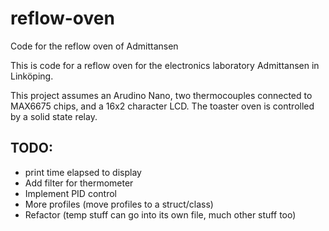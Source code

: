 # reflow-oven
Code for the reflow oven of Admittansen

This is code for a reflow oven for the electronics laboratory Admittansen in Linköping. 

This project assumes an Arudino Nano, two thermocouples connected to MAX6675 chips, and a 16x2 character LCD. The toaster oven is controlled by a solid state relay.

## TODO:
 * print time elapsed to display
 * Add filter for thermometer
 * Implement PID control
 * More profiles (move profiles to a struct/class)
 * Refactor (temp stuff can go into its own file, much other stuff too)